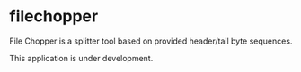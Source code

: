 # filechopper
File Chopper  is a splitter tool based on provided header/tail byte sequences.

This application is under development.
